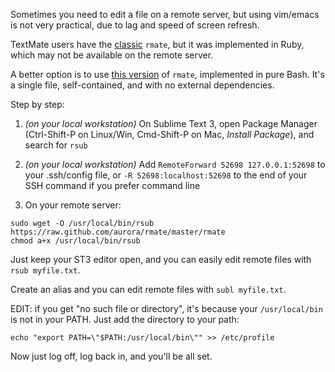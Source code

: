 Sometimes you need to edit a file on a remote server, but using vim/emacs is not very practical, due to lag and speed of screen refresh.

TextMate users have the <u>classic</u> `rmate`, but it was implemented in Ruby, which may not be available on the remote server.

A better option is to use <u>this version</u> of `rmate`, implemented in pure Bash. It's a single file, self-contained, and with no external dependencies.

Step by step:

1. _(on your local workstation)_ On Sublime Text 3, open Package Manager (Ctrl-Shift-P on Linux/Win, Cmd-Shift-P on Mac, _Install Package_), and search for `rsub`

2. _(on your local workstation)_ Add `RemoteForward 52698 127.0.0.1:52698` to your .ssh/config file, or `-R 52698:localhost:52698` to the end of your SSH command if you prefer command line

3. On your remote server:
```
sudo wget -O /usr/local/bin/rsub https://raw.github.com/aurora/rmate/master/rmate
chmod a+x /usr/local/bin/rsub
```

Just keep your ST3 editor open, and you can easily edit remote files with `rsub myfile.txt`.

Create an alias and you can edit remote files with `subl myfile.txt`.

EDIT: if you get "no such file or directory", it's because your `/usr/local/bin` is not in your PATH. Just add the directory to your path:
```
echo "export PATH=\"$PATH:/usr/local/bin\"" >> /etc/profile
```

Now just log off, log back in, and you'll be all set.